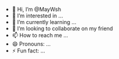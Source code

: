 - 👋 Hi, I’m @MayWsh
- 👀 I’m interested in ...
- 🌱 I’m currently learning ...
- 💞️ I’m looking to collaborate on my friend
- 📫 How to reach me ...
- 😄 Pronouns: ...
- ⚡ Fun fact: ...

<!---
MayWsh/MayWsh is a ✨ special ✨ repository because its `README.md` (this file) appears on your GitHub profile.
You can click the Preview link to take a look at your changes.
--->
